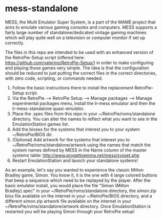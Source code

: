 # mess-standalone
MESS, the Multi Emulator Super System, is a part of the MAME project that aims to emulate various gaming consoles and computers. MESS supports a fairly large number of standalone/dedicated vintage gaming machines which will play quite well on a television or computer monitor if set up correctly.

The files in this repo are intended to be used with an enhanced version of the RetroPie-Setup script (offered here: https://github.com/valerino/RetroPie-Setup/) in order to make configuring and playing those games very simple. The idea is that the configuration should be reduced to just putting the correct files in the correct directories, with zero code, scripting, or commands needed.

1. Follow the basic instructions there to install the replacement RetroPie-Setup script.
2. Via the RetroPie --> RetroPie Setup --> Manage packages --> Manage experimental packages menu, install the lr-mess emulator and then the lr-mess-standalone quasi-emulator.
3. Place the .spec files from this repo in your ~/RetroPie/roms/standalone directory. You can alter the names to reflect what you want to see in the EmulationStation games list.
4. Add the bioses for the systems that interest you to your system ~/RetroPie/BIOS dir.
5. (Optional) Add artwork for the systems that interest you to ~/RetroPie/roms/standalone/artwork using the names that match the system names defined by MESS in the Name column of the master systems table: http://www.progettoemma.net/mess/sysset.php
6. Restart EmulationStation and launch your standalone systems!

As an example, let's say you wanted to experience the classic Milton Bradley game, Simon. You know it, it is the one with 4 large colored buttons that beep a sequence which need to be replayed by the player. After the basic emulator install, you would place the file "Simon (Milton Bradley).spec" in your ~/RetroPie/roms/standalone directory, the simon.zip bios file available on the internet in your ~/RetroPie/BIOS directory, and a different simon.zip artwork file available on the internet in your ~/RetroPie/roms/standalone/artwork directory. Once EmulationStation is restarted you will be playing Simon through your RetroPie setup!
